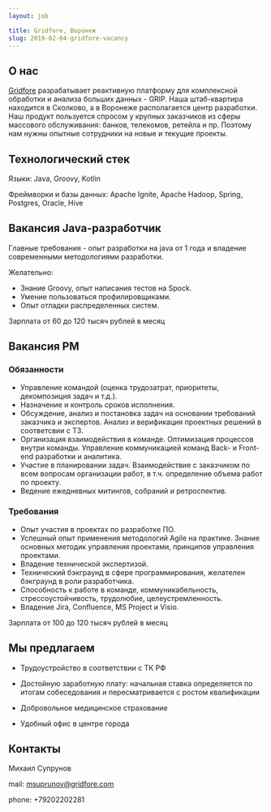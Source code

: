```yaml
---
layout: job

title: Gridfore, Воронеж
slug: 2019-02-04-gridfore-vacancy
---
```


## О нас
[Gridfore](https://gridfore.com/) разрабатывает реактивную платформу для комплексной обработки и анализа больших данных - GRIP. Наша штаб-квартира находится в Сколково, а в Воронеже располагается центр разработки.
Наш продукт пользуется спросом у крупных заказчиков из сферы массового обслуживания: банков, телекомов, ретейла и пр. Поэтому нам нужны опытные сотрудники на новые и текущие проекты. 

## Технологический стек
Языки: Java, Groovy, Kotlin

Фреймворки и базы данных: Apache Ignite, Apache Hadoop, Spring, Postgres, Oracle, Hive

## Вакансия Java-разработчик

Главные требования - опыт разработки на java от 1 года и владение современными методологиями разработки.

Желательно: 
- Знание Groovy, опыт написания тестов на Spock.
- Умение пользоваться профилировщиками.
- Опыт отладки распределенных систем.

Зарплата от 60 до 120 тысяч рублей в месяц 

## Вакансия PM 

### Обязанности

- Управление командой (оценка трудозатрат, приоритеты, декомпозиция задач и т.д.).
- Назначение и контроль сроков исполнения.
- Обсуждение, анализ и постановка задач на основании требований заказчика и экспертов. Анализ и верификация проектных решений в соответсвии с ТЗ.
- Организация взаимодействия в команде. Оптимизация процессов внутри команды. Управление коммуникацией команд Back- и Front-end разработки и аналитика.
- Участие в планировании задач. Взаимодействие с заказчиком по всем вопросам организации работ, в т.ч. определение объема работ по проекту.
- Ведение ежедневных митингов, собраний и ретроспектив.

### Требования

- Опыт участия в проектах по разработке ПО.
- Успешный опыт применения методологий Agile на практике. Знание основных методик управления проектами, принципов управления проектами.
- Владение технической экспертизой.
- Технический бэкграунд в сфере программирования, желателен бэкграунд в роли разработчика.
- Способность к работе в команде, коммуникабельность, стрессоустойчивость, трудолюбие, целеустремленность.
- Владение Jira, Confluence, MS Project и Visio.

Зарплата от 100 до 120 тысяч рублей в месяц

## Мы предлагаем 

- Трудоустройство в соответствии с ТК РФ

- Достойную заработную плату: начальная ставка определяется по итогам собеседования и пересматривается с ростом квалификации

- Добровольное медицинское страхование

- Удобный офис в центре города


## Контакты

Михаил Супрунов 

mail: msuprunov@gridfore.com

phone: +79202202281
